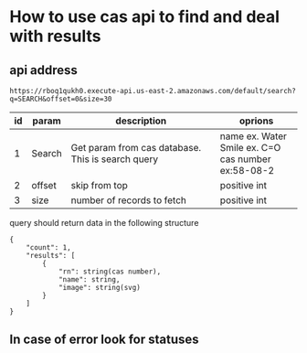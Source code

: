 # How to use cas api to find and deal with results

## api address

```
https://rboq1qukh0.execute-api.us-east-2.amazonaws.com/default/search?q=SEARCH&offset=0&size=30
```

| id  | param  | description                                       | oprions                                                    |
| --- | ------ | ------------------------------------------------- | ---------------------------------------------------------- |
| 1   | Search | Get param from cas database. This is search query | name ex. Water<br/>Smile ex. C=O<br/>cas number ex:58-08-2 |
| 2   | offset | skip from top                                     | positive int                                               |
| 3   | size   | number of records to fetch                        | positive int                                               |

query should return data in the following structure

```
{
    "count": 1,
    "results": [
        {
            "rn": string(cas number),
            "name": string,
            "image": string(svg)
        }
    ]
}
```

## In case of error look for statuses
